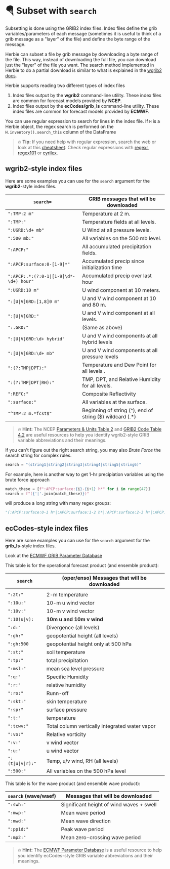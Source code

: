 # 🪂 Subset with `search`

Subsetting is done using the GRIB2 index files. Index files define the grib variables/parameters of each message (sometimes it is useful to think of a grib message as a "layer" of the file) and define the byte range of the message.

Herbie can subset a file by grib message by downloading a byte range of the file. This way, instead of downloading the full file, you can download just the "layer" of the file you want. The search method implemented in Herbie to do a partial download is similar to what is explained in the [wgrib2 docs](https://www.cpc.ncep.noaa.gov/products/wesley/fast_downloading_grib.html).

Herbie supports reading two different types of index files

1. Index files output by the **wgrib2** command-line utility. These index files are common for forecast models provided by **NCEP**.
2. Index files output by the **ecCodes/grib_ls** command-line utility. These index files are common for forecast models provided by **ECMWF**.

You can use regular expression to search for lines in the index file. If `H` is a Herbie object, the regex search is performed on the `H.inventory().search_this` column of the DataFrame

> 🔥 **Tip:** If you need help with regular expression, search the web or look at this [cheatsheet](https://www.petefreitag.com/cheatsheets/regex/). Check regular expressions with [regexr](https://regexr.com/), [regex101](https://regex101.com/) or [cyrilex](https://extendsclass.com/regex-tester.html).

## wgrib2-style index files

Here are some examples you can use for the `search` argument for the **wgrib2**-style index files.

| `search=`                               | GRIB messages that will be downloaded                     |
| --------------------------------------- | --------------------------------------------------------- |
| `":TMP:2 m"`                            | Temperature at 2 m.                                       |
| `":TMP:"`                               | Temperature fields at all levels.                         |
| `":UGRD:\d+ mb"`                        | U Wind at all pressure levels.                            |
| `":500 mb:"`                            | All variables on the 500 mb level.                        |
| `":APCP:"`                              | All accumulated precipitation fields.                     |
| `":APCP:surface:0-[1-9]*"`              | Accumulated precip since initialization time              |
| `":APCP:.*:(?:0-1\|[1-9]\d*-\d+) hour"` | Accumulated precip over last hour                         |
| `":UGRD:10 m"`                          | U wind component at 10 meters.                            |
| `":[U\|V]GRD:[1,8]0 m"`                 | U and V wind component at 10 and 80 m.                    |
| `":[U\|V]GRD:"`                         | U and V wind component at all levels.                     |
| `":.GRD:"`                              | (Same as above)                                           |
| `":[U\|V]GRD:\d+ hybrid"`               | U and V wind components at all hybrid levels              |
| `":[U\|V]GRD:\d+ mb"`                   | U and V wind components at all pressure levels            |
| `":(?:TMP\|DPT):"`                      | Temperature and Dew Point for all levels .                |
| `":(?:TMP\|DPT\|RH):"`                  | TMP, DPT, and Relative Humidity for all levels.           |
| `":REFC:"`                              | Composite Reflectivity                                    |
| `":surface:"`                           | All variables at the surface.                             |
| `"^TMP:2 m.*fcst$"`                     | Beginning of string (^), end of string ($) wildcard (.\*) |

> 🔥 **Hint:** The NCEP [Parameters & Units Table 2](https://www.nco.ncep.noaa.gov/pmb/docs/on388/table2.html) and [GRIB2 Code Table 4.2](https://www.nco.ncep.noaa.gov/pmb/docs/grib2/grib2_doc/grib2_table4-2.shtml) are useful resources to help you identify wgrib2-style GRIB variable abbreviations and their meanings.

If you can't figure out the right search string, you may also _Brute Force_ the search string for complex rules.

```python
search = "(string1|string2|string3|string4|string5|string6)"
```

For example, here is another way to get 1-hr precipiation variables using the brute force approach

```python
match_these = [f":APCP:surface:{i}-{i+1} h*" for i in range(47)]
search = f"({'|'.join(match_these)})"
```

will produce a long string with many regex groups:

```python
"(:APCP:surface:0-1 h*|:APCP:surface:1-2 h*|:APCP:surface:2-3 h*|:APCP:surface:3-4 h*|:APCP:surface:4-5 h*|:APCP:surface:5-6 h*|:APCP:surface:6-7 h*|:APCP:surface:7-8 h*|:APCP:surface:8-9 h*|:APCP:surface:9-10 h*|:APCP:surface:10-11 h*|:APCP:surface:11-12 h*|:APCP:surface:12-13 h*|:APCP:surface:13-14 h*|:APCP:surface:14-15 h*|:APCP:surface:15-16 h*|:APCP:surface:16-17 h*|:APCP:surface:17-18 h*|:APCP:surface:18-19 h*|:APCP:surface:19-20 h*|:APCP:surface:20-21 h*|:APCP:surface:21-22 h*|:APCP:surface:22-23 h*|:APCP:surface:23-24 h*|:APCP:surface:24-25 h*|:APCP:surface:25-26 h*|:APCP:surface:26-27 h*|:APCP:surface:27-28 h*|:APCP:surface:28-29 h*|:APCP:surface:29-30 h*|:APCP:surface:30-31 h*|:APCP:surface:31-32 h*|:APCP:surface:32-33 h*|:APCP:surface:33-34 h*|:APCP:surface:34-35 h*|:APCP:surface:35-36 h*|:APCP:surface:36-37 h*|:APCP:surface:37-38 h*|:APCP:surface:38-39 h*|:APCP:surface:39-40 h*|:APCP:surface:40-41 h*|:APCP:surface:41-42 h*|:APCP:surface:42-43 h*|:APCP:surface:43-44 h*|:APCP:surface:44-45 h*|:APCP:surface:45-46 h*|:APCP:surface:46-47 h*)"
```

## ecCodes-style index files

Here are some examples you can use for the `search` argument for the **grib_ls**-style index files.

Look at the [ECMWF GRIB Parameter Database](https://apps.ecmwf.int/codes/grib/param-db)

This table is for the operational forecast product (and ensemble product):

| `search`           | (oper/enso) Messages that will be downloaded   |
| ------------------ | ---------------------------------------------- |
|                    |                                                |
| `":2t:"`           | 2-m temperature                                |
| `":10u:"`          | 10-m u wind vector                             |
| `":10v:"`          | 10-m v wind vector                             |
| `":10(u\|v):`      | **10m u and 10m v wind**                       |
| `":d:"`            | Divergence (all levels)                        |
| `":gh:"`           | geopotential height (all levels)               |
| `":gh:500`         | geopotential height only at 500 hPa            |
| `":st:"`           | soil temperature                               |
| `":tp:"`           | total precipitation                            |
| `":msl:"`          | mean sea level pressure                        |
| `":q:"`            | Specific Humidity                              |
| `":r:"`            | relative humidity                              |
| `":ro:"`           | Runn-off                                       |
| `":skt:"`          | skin temperature                               |
| `":sp:"`           | surface pressure                               |
| `":t:"`            | temperature                                    |
| `":tcwv:"`         | Total column vertically integrated water vapor |
| `":vo:"`           | Relative vorticity                             |
| `":v:"`            | v wind vector                                  |
| `":u:"`            | u wind vector                                  |
| `":(t\|u\|v\|r):"` | Temp, u/v wind, RH (all levels)                |
| `":500:"`          | All variables on the 500 hPa level             |

This table is for the wave product (and ensemble wave product):

| `search` (wave/waef) | Messages that will be downloaded         |
| -------------------- | ---------------------------------------- |
| `":swh:"`            | Significant height of wind waves + swell |
| `":mwp:"`            | Mean wave period                         |
| `":mwd:"`            | Mean wave direction                      |
| `":pp1d:"`           | Peak wave period                         |
| `":mp2:"`            | Mean zero-crossing wave period           |

> 🔥 **Hint:** The [ECMWF Parameter Database](https://apps.ecmwf.int/codes/grib/param-db?filter=grib2) is a useful resource to help you identify ecCodes-style GRIB variable abbreviations and their meanings.
